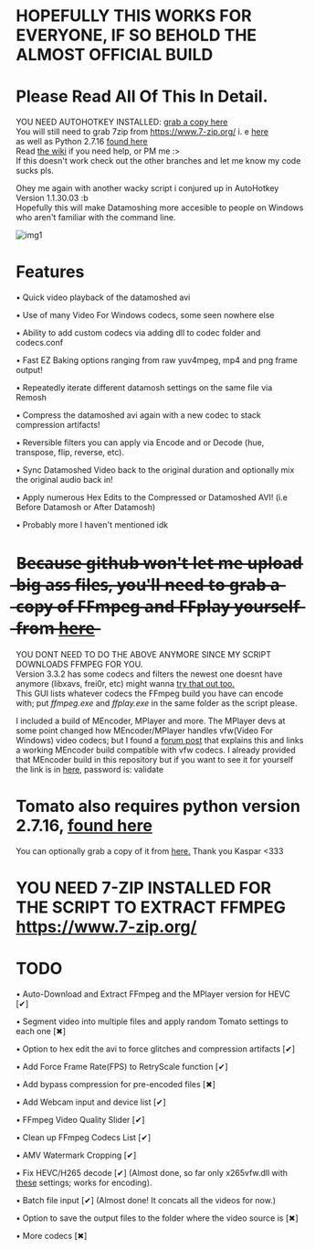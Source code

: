 
# HOPEFULLY THIS WORKS FOR EVERYONE, IF SO BEHOLD THE ALMOST OFFICIAL BUILD



# Please Read All Of This In Detail.
YOU NEED AUTOHOTKEY INSTALLED: [grab a copy here](https://www.autohotkey.com/download/ahk-install.exe)                          
You will still need to grab 7zip from https://www.7-zip.org/ i. e [here](https://www.7-zip.org/a/7z1900.exe)                            
as well as Python 2.7.16   [found here](https://www.python.org/downloads/release/python-2716/)                                                   
Read [the wiki](https://github.com/g-l-i-t-c-h-o-r-s-e/Datamosh-Den/wiki/Halp) if you need help, or PM me :>                       
If this doesn't work check out the other branches and let me know my code sucks pls.


Ohey me again with another wacky script i conjured up in AutoHotkey Version 1.1.30.03 :b             
Hopefully this will make Datamoshing more accesible to people on Windows who aren't familiar with the command line.

![img1](https://i.imgur.com/oPh1l76.png)

# Features 
• Quick video playback of the datamoshed avi

• Use of many Video For Windows codecs, some seen nowhere else

• Ability to add custom codecs via adding dll to codec folder and codecs.conf

• Fast EZ Baking options ranging from raw yuv4mpeg, mp4 and png frame output!

• Repeatedly iterate different datamosh settings on the same file via Remosh 

• Compress the datamoshed avi again with a new codec to stack compression artifacts!

• Reversible filters you can apply via Encode and or Decode (hue, transpose, flip, reverse, etc).

• Sync Datamoshed Video back to the original duration and optionally mix the original audio back in!

• Apply numerous Hex Edits to the Compressed or Datamoshed AVI! (i.e Before Datamosh or After Datamosh)

• Probably more I haven't mentioned idk


# B̶e̶c̶a̶u̶s̶e̶ ̶g̶i̶t̶h̶u̶b̶ ̶w̶o̶n̶'̶t̶ ̶l̶e̶t̶ ̶m̶e̶ ̶u̶p̶l̶o̶a̶d̶ ̶b̶i̶g̶ ̶a̶s̶s̶ ̶f̶i̶l̶e̶s̶,̶ ̶y̶o̶u̶'̶l̶l̶ ̶n̶e̶e̶d̶ ̶t̶o̶ ̶g̶r̶a̶b̶ ̶a̶ ̶c̶o̶p̶y̶ ̶o̶f̶ ̶F̶F̶m̶p̶e̶g̶ ̶a̶n̶d̶ ̶F̶F̶p̶l̶a̶y̶ ̶y̶o̶u̶r̶s̶e̶l̶f̶ ̶f̶r̶o̶m̶ [h̶e̶r̶e̶]( https://ffmpeg.zeranoe.com/builds/win64/static/ffmpeg-4.2.1-win64-static.zip)
YOU DONT NEED TO DO THE ABOVE ANYMORE SINCE MY SCRIPT DOWNLOADS FFMPEG FOR YOU.                  
Version 3.3.2 has some codecs and filters the newest one doesnt have anymore (libxavs, frei0r, etc) might wanna [try that out too.]( https://ffmpeg.zeranoe.com/builds/win64/static/ffmpeg-3.3.2-win64-static.zip)                            
This GUI lists whatever codecs the FFmpeg build you have can encode with; put _ffmpeg.exe_ and _ffplay.exe_ in the same folder as the script please.

I included a build of MEncoder, MPlayer and more. The MPlayer devs at some point changed how MEncoder/MPlayer handles vfw(Video For Windows) video codecs; but I found a [forum post]( https://spreadys.wordpress.com/2013/03/29/imm4-codec-and-mencoder/) that explains this and links a working MEncoder build compatible with vfw codecs. I already provided that MEncoder build in this repository but if you want to see it for yourself the link is in [here]( https://app.box.com/v/Spreadys), password is: validate


# Tomato also requires python version 2.7.16, [found here]( https://www.python.org/downloads/release/python-2716/)

You can optionally grab a copy of it from [here.]( https://github.com/itsKaspar/tomato) Thank you Kaspar <333

# YOU NEED 7-ZIP INSTALLED FOR THE SCRIPT TO EXTRACT FFMPEG https://www.7-zip.org/

# TODO

• Auto-Download and Extract FFmpeg and the MPlayer version for HEVC [✔]

• Segment video into multiple files and apply random Tomato settings to each one [✖]

• Option to hex edit the avi to force glitches and compression artifacts [✔]

• Add Force Frame Rate(FPS) to RetryScale function [✔]

• Add bypass compression for pre-encoded files [✖]

• Add Webcam input and device list [✔]

• FFmpeg Video Quality Slider [✔]

• Clean up FFmpeg Codecs List [✔]

• AMV Watermark Cropping [✔]

• Fix HEVC/H265 decode [✔] (Almost done, so far only x265vfw.dll with [these](https://i.imgur.com/f7R4bVN.png) settings; works for encoding).

• Batch file input [✔] (Almost done! It concats all the videos for now.)

• Option to save the output files to the folder where the video source is [✖]

• More codecs [✖]
